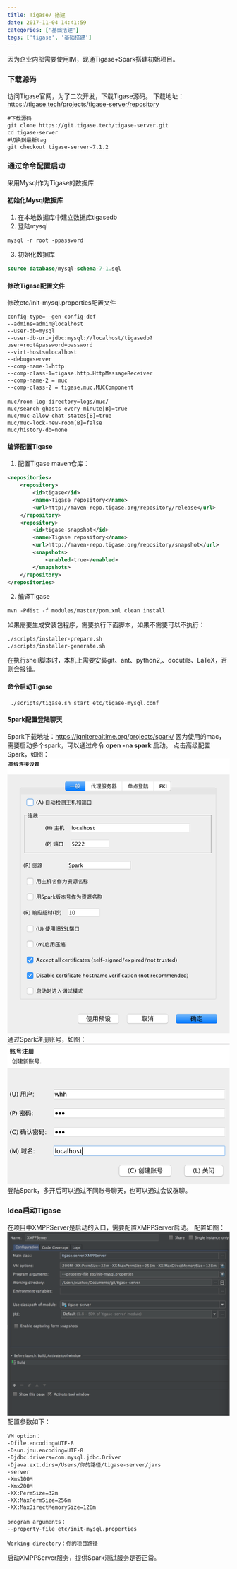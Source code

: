 ```yaml
---
title: Tigase7 搭建
date: 2017-11-04 14:41:59
categories: ['基础搭建']
tags: ['tigase', '基础搭建']
---
```


因为企业内部需要使用IM，现通Tigase+Spark搭建初始项目。

### 下载源码
访问Tigase官网，为了二次开发，下载Tigase源码。
下载地址：https://tigase.tech/projects/tigase-server/repository
```shell
#下载源码
git clone https://git.tigase.tech/tigase-server.git
cd tigase-server
#切换到最新tag
git checkout tigase-server-7.1.2
```
<!-- more -->
### 通过命令配置启动
采用Mysql作为Tigase的数据库

#### 初始化Mysql数据库
1. 在本地数据库中建立数据库tigasedb
2. 登陆mysql
```shell
mysql -r root -ppassword
```
3. 初始化数据库
```sql
source database/mysql-schema-7-1.sql
```

#### 修改Tigase配置文件
修改etc/init-mysql.properties配置文件
```properties
config-type=--gen-config-def
--admins=admin@localhost
--user-db=mysql
--user-db-uri=jdbc:mysql://localhost/tigasedb?user=root&password=password
--virt-hosts=localhost
--debug=server
--comp-name-1=http
--comp-class-1=tigase.http.HttpMessageReceiver
--comp-name-2 = muc
--comp-class-2 = tigase.muc.MUCComponent

muc/room-log-directory=logs/muc/
muc/search-ghosts-every-minute[B]=true
muc/muc-allow-chat-states[B]=true
muc/muc-lock-new-room[B]=false
muc/history-db=none
```
#### 编译配置Tigase
1. 配置Tigase maven仓库：
```XML
<repositories>
    <repository>
        <id>tigase</id>
        <name>Tigase repository</name>
        <url>http://maven-repo.tigase.org/repository/release</url>
    </repository>
    <repository>
        <id>tigase-snapshot</id>
        <name>Tigase repository</name>
        <url>http://maven-repo.tigase.org/repository/snapshot</url>
        <snapshots>
            <enabled>true</enabled>
        </snapshots>
    </repository>
</repositories>
```
2. 编译Tigase
```shell
mvn -Pdist -f modules/master/pom.xml clean install
```
如果需要生成安装包程序，需要执行下面脚本，如果不需要可以不执行：
```shell
./scripts/installer-prepare.sh
./scripts/installer-generate.sh
```
在执行shell脚本时，本机上需要安装git、ant、python2,、docutils、LaTeX，否则会报错。

#### 命令启动Tigase
```shell
 ./scripts/tigase.sh start etc/tigase-mysql.conf
```

#### Spark配置登陆聊天
Spark下载地址：https://igniterealtime.org/projects/spark/
因为使用的mac，需要启动多个spark，可以通过命令 **open -na spark** 启动。
点击高级配置Spark，如图：
![](/images/old/20171104屏幕快照2017-11-04下午3.04.00.png)
通过Spark注册账号，如图：
![](/images/old/20171104屏幕快照2017-11-04下午3.04.49.png)
登陆Spark，多开后可以通过不同账号聊天，也可以通过会议群聊。


### Idea启动Tigase
在项目中XMPPServer是启动的入口，需要配置XMPPServer启动。
配置如图：
![](/images/old/20171104QQ20171104-152648@2x.png)
配置参数如下：
```
VM option：
-Dfile.encoding=UTF-8
-Dsun.jnu.encoding=UTF-8
-Djdbc.drivers=com.mysql.jdbc.Driver
-Djava.ext.dirs=/Users/你的路径/tigase-server/jars
-server
-Xms100M
-Xmx200M
-XX:PermSize=32m
-XX:MaxPermSize=256m
-XX:MaxDirectMemorySize=128m

program arguments：
--property-file etc/init-mysql.properties

Working directory：你的项目路径
```
启动XMPPServer服务，提供Spark测试服务是否正常。
